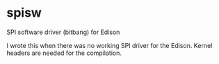 # spisw
SPI software driver (bitbang) for Edison

I wrote this when there was no working SPI driver for the Edison.
Kernel headers are needed for the compilation.
